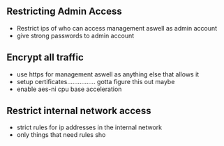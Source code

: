 ## Restricting Admin Access 
- Restrict ips of who can access management aswell as admin account
- give strong passwords to admin account

## Encrypt all traffic
- use https for management aswell as anything else that allows it
- setup certificates................ gotta figure this out maybe
- enable aes-ni cpu base acceleration

## Restrict internal network access
- strict rules for ip addresses in the internal network
- only things that need rules sho
